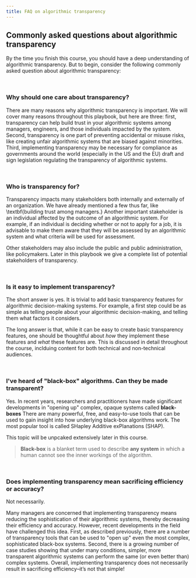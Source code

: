 ```yaml
---
title: FAQ on algorithmic transparency
---
```


## Commonly asked questions about algorithmic transparency

By the time you finish this course, you should have a deep understanding of algorithmic transparency. But to begin, consider the following commonly asked question about algorithmic transparency:

<br>

### Why should one care about transparency?

There are many reasons why algorithmic transparency is important. We will cover many reasons throughout this playbook, but here are three: first, transparency can help build trust in your algorithmic systems among managers, engineers, and those individuals impacted by the system. Second, transparency is one part of preventing accidental or misuse risks, like creating unfair algorithmic systems that are biased against minorities. Third, implementing transparency may be necessary for compliance as governments around the world (especially in the US and the EU) draft and sign legislation regulating the transparency of algorithmic systems.

<br>

### Who is transparency for?

Transparency impacts many stakeholders both internally and externally of an organization. We have already mentioned a few thus far, like \textbf{building trust among managers.} Another important stakeholder is an individual affected by the outcome of an algorithmic system. For example, if an individual is deciding whether or not to apply for a job, it is advisable to make them aware that they will be assessed by an algorithmic system and what criteria will be used for assessment.

Other stakeholders may also include the public and public administration, like policymakers. Later in this playbook we give a complete list of potential stakeholders of transparency.

<br>

### Is it easy to implement transparency?

The short answer is yes. It is trivial to add basic transparency features for algorithmic decision-making systems. For example, a first step could be as simple as telling people about your algorithmic decision-making, and telling them what factors it considers.

The long answer is that, while it can be easy to create basic transparency features, one should be thoughtful about _how_ they implement these features and _what_ these features are. This is discussed in detail throughout the course, inclduing content for both technical and non-technical audiences. 

<br>

### I've heard of "black-box" algorithms. Can they be made transparent?

Yes. In recent years, researchers and practitioners have made significant developments in "opening up" complex, opaque systems called **black-boxes** There are many powerful, free, and easy-to-use tools that can be used to gain insight into how underlying black-box algorithms work. The most popular tool is called SHapley Additive exPlanations (SHAP).

This topic will be unpcaked extensively later in this course.

> **Black-box** is a blanket term used to describe __any system__ in which a human cannot see the inner workings of the algorithm.

<br>

### Does implementing transparency mean sacrificing efficiency or accuracy?

Not necessarily.

Many managers are concerned that implementing transparency means reducing the sophistication of their algorithmic systems, thereby decreasing their efficiency and accuracy. However, recent developments in the field have challenged this idea. First, as described previously, there are a number of transparency tools that can be used to "open up" even the most complex, sophisticated black-box systems. Second, there is a growing number of case studies showing that under many conditions, simpler, more transparent algorithmic systems can perform the same (or even better than) complex systems. Overall, implementing transparency does not necessarily result in sacrificing efficiency–it’s not that simple!